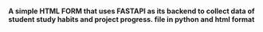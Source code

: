 #### A simple HTML FORM that uses FASTAPI as its backend to collect data of student study habits and project progress. file in python and html format
